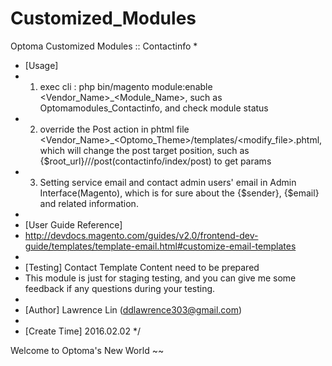 # Customized_Modules
Optoma Customized Modules :: Contactinfo
   *
   * [Usage]
   * 1. exec cli : php bin/magento module:enable <Vendor_Name>_<Module_Name>, such as  Optomamodules_Contactinfo, and check module status
   * 2. override the Post action in phtml file <Vendor_Name>_<Optomo_Theme>/templates/<modify_file>.phtml,
        which will change the post target position, such as {$root_url}/<Customized modules name>/<index entry point>/post(contactinfo/index/post) to get params
   * 3. Setting service email and contact admin users' email in Admin Interface(Magento), which is for sure about the {$sender}, {$email} and related information.
   *
   * [User Guide Reference]
   * http://devdocs.magento.com/guides/v2.0/frontend-dev-guide/templates/template-email.html#customize-email-templates
   *
   * [Testing] Contact Template Content need to be prepared
   * This module is just for staging testing, and you can give me some feedback if any questions during your testing.
   *
   * [Author] Lawrence Lin (ddlawrence303@gmail.com)
   *
   * [Create Time] 2016.02.02
   */

Welcome to Optoma's New World ~~

